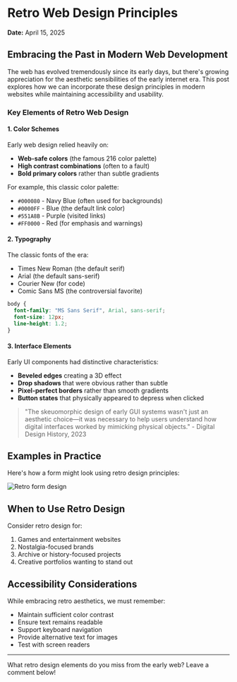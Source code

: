 # Retro Web Design Principles

**Date:** April 15, 2025

## Embracing the Past in Modern Web Development

The web has evolved tremendously since its early days, but there's growing appreciation for the aesthetic sensibilities of the early internet era. This post explores how we can incorporate these design principles in modern websites while maintaining accessibility and usability.

### Key Elements of Retro Web Design

#### 1. Color Schemes

Early web design relied heavily on:

- **Web-safe colors** (the famous 216 color palette)
- **High contrast combinations** (often to a fault)
- **Bold primary colors** rather than subtle gradients

For example, this classic color palette:

- `#000080` - Navy Blue (often used for backgrounds)
- `#0000FF` - Blue (the default link color)
- `#551A8B` - Purple (visited links)
- `#FF0000` - Red (for emphasis and warnings)

#### 2. Typography

The classic fonts of the era:

- Times New Roman (the default serif)
- Arial (the default sans-serif)
- Courier New (for code)
- Comic Sans MS (the controversial favorite)

```css
body {
  font-family: "MS Sans Serif", Arial, sans-serif;
  font-size: 12px;
  line-height: 1.2;
}
```

#### 3. Interface Elements

Early UI components had distinctive characteristics:

- **Beveled edges** creating a 3D effect
- **Drop shadows** that were obvious rather than subtle
- **Pixel-perfect borders** rather than smooth gradients
- **Button states** that physically appeared to depress when clicked

> "The skeuomorphic design of early GUI systems wasn't just an aesthetic choice—it was necessary to help users understand how digital interfaces worked by mimicking physical objects." - Digital Design History, 2023

## Examples in Practice

Here's how a form might look using retro design principles:

![Retro form design](/api/placeholder/350/200)

## When to Use Retro Design

Consider retro design for:

1. Games and entertainment websites
2. Nostalgia-focused brands
3. Archive or history-focused projects
4. Creative portfolios wanting to stand out

## Accessibility Considerations

While embracing retro aesthetics, we must remember:

- Maintain sufficient color contrast
- Ensure text remains readable
- Support keyboard navigation
- Provide alternative text for images
- Test with screen readers

---

What retro design elements do you miss from the early web? Leave a comment below!

